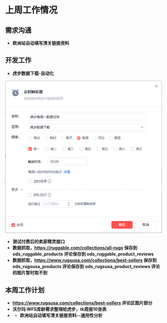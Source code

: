# 上周工作情况
## **需求沟通**
- **欧洲站自动填写清关链接资料**

## **开发工作**
- **虎步数据下载-自动化**

<img src="https://github.com/judokin/rpa_tools/blob/main/weekly_report/img/screenshot-20250804-104927.png" alt="图片alt" width="600" />

- **测试付费后的卖家精灵接口**
- **数据抓取，https://ruggable.com/collections/all-rugs 保存到ods_ruggable_products 评论保存到 ods_ruggable_product_reviews**
- **数据抓取，https://www.rugsusa.com/collections/best-sellers  保存到ods_rugsusa_products 评论保存到 ods_rugsusa_product_reviews  评论的图片暂时取不到** 


## **本周工作计划**

- **https://www.rugsusa.com/collections/best-sellers 评论区图片部分**
- **沃尔玛 WFS库龄需求整理给虎步，tk周报10张表**
- - **欧洲站自动填写清关链接资料--通用性分析** 